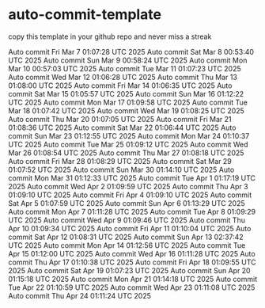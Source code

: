 # auto-commit-template

copy this template in your github repo and never miss a streak

Auto commit Fri Mar  7 01:07:28 UTC 2025
Auto commit Sat Mar  8 00:53:40 UTC 2025
Auto commit Sun Mar  9 00:58:24 UTC 2025
Auto commit Mon Mar 10 00:57:03 UTC 2025
Auto commit Tue Mar 11 01:07:23 UTC 2025
Auto commit Wed Mar 12 01:06:28 UTC 2025
Auto commit Thu Mar 13 01:08:00 UTC 2025
Auto commit Fri Mar 14 01:06:35 UTC 2025
Auto commit Sat Mar 15 01:05:57 UTC 2025
Auto commit Sun Mar 16 01:12:22 UTC 2025
Auto commit Mon Mar 17 01:09:58 UTC 2025
Auto commit Tue Mar 18 01:07:42 UTC 2025
Auto commit Wed Mar 19 01:08:25 UTC 2025
Auto commit Thu Mar 20 01:07:05 UTC 2025
Auto commit Fri Mar 21 01:08:36 UTC 2025
Auto commit Sat Mar 22 01:06:44 UTC 2025
Auto commit Sun Mar 23 01:12:55 UTC 2025
Auto commit Mon Mar 24 01:10:37 UTC 2025
Auto commit Tue Mar 25 01:09:12 UTC 2025
Auto commit Wed Mar 26 01:08:54 UTC 2025
Auto commit Thu Mar 27 01:08:18 UTC 2025
Auto commit Fri Mar 28 01:08:29 UTC 2025
Auto commit Sat Mar 29 01:07:52 UTC 2025
Auto commit Sun Mar 30 01:14:10 UTC 2025
Auto commit Mon Mar 31 01:12:33 UTC 2025
Auto commit Tue Apr  1 01:17:19 UTC 2025
Auto commit Wed Apr  2 01:09:59 UTC 2025
Auto commit Thu Apr  3 01:09:10 UTC 2025
Auto commit Fri Apr  4 01:09:10 UTC 2025
Auto commit Sat Apr  5 01:07:59 UTC 2025
Auto commit Sun Apr  6 01:13:29 UTC 2025
Auto commit Mon Apr  7 01:11:28 UTC 2025
Auto commit Tue Apr  8 01:09:29 UTC 2025
Auto commit Wed Apr  9 01:09:46 UTC 2025
Auto commit Thu Apr 10 01:09:34 UTC 2025
Auto commit Fri Apr 11 01:10:04 UTC 2025
Auto commit Sat Apr 12 01:08:31 UTC 2025
Auto commit Sun Apr 13 02:37:42 UTC 2025
Auto commit Mon Apr 14 01:12:56 UTC 2025
Auto commit Tue Apr 15 01:12:00 UTC 2025
Auto commit Wed Apr 16 01:11:28 UTC 2025
Auto commit Thu Apr 17 01:10:38 UTC 2025
Auto commit Fri Apr 18 01:09:55 UTC 2025
Auto commit Sat Apr 19 01:07:23 UTC 2025
Auto commit Sun Apr 20 01:15:18 UTC 2025
Auto commit Mon Apr 21 01:14:18 UTC 2025
Auto commit Tue Apr 22 01:10:59 UTC 2025
Auto commit Wed Apr 23 01:11:08 UTC 2025
Auto commit Thu Apr 24 01:11:24 UTC 2025

